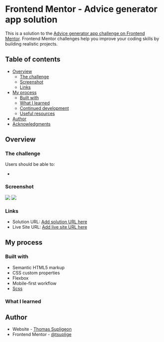 # Frontend Mentor - Advice generator app solution

This is a solution to the [Advice generator app challenge on Frontend Mentor](https://www.frontendmentor.io/challenges/advice-generator-app-QdUG-13db). Frontend Mentor challenges help you improve your coding skills by building realistic projects.

## Table of contents

- [Overview](#overview)
  - [The challenge](#the-challenge)
  - [Screenshot](#screenshot)
  - [Links](#links)
- [My process](#my-process)
  - [Built with](#built-with)
  - [What I learned](#what-i-learned)
  - [Continued development](#continued-development)
  - [Useful resources](#useful-resources)
- [Author](#author)
- [Acknowledgments](#acknowledgments)

## Overview

### The challenge

Users should be able to:

- 

### Screenshot

![](./screenshot/desktop.JPG.jpg)
![](./screenshot/mobile.JPG.jpg)


### Links

- Solution URL: [Add solution URL here](https://github.com/tsuplige/Advice-generator-app)
- Live Site URL: [Add live site URL here](https://tsuplige.github.io/Advice-generator-app/)

## My process

### Built with

- Semantic HTML5 markup
- CSS custom properties
- Flexbox
- Mobile-first workflow
- [Scss](https://sass-lang.com/)

### What I learned
## Author

- Website - [Thomas Supligeon](https://github.com/tsuplige)
- Frontend Mentor - [@tsuplige](https://www.frontendmentor.io/profile/tsuplige)
